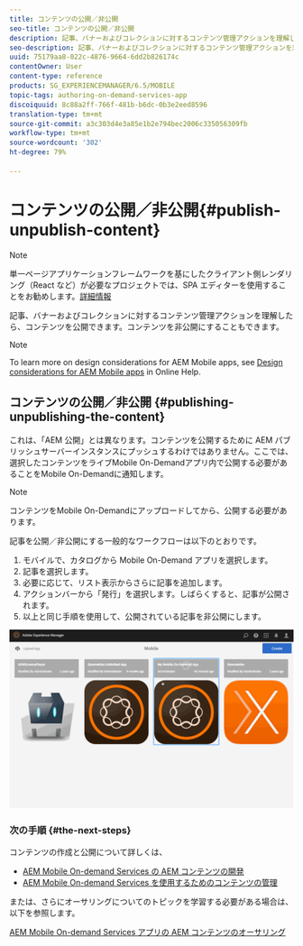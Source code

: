 ```yaml
---
title: コンテンツの公開／非公開
seo-title: コンテンツの公開／非公開
description: 記事、バナーおよびコレクションに対するコンテンツ管理アクションを理解したら、コンテンツの公開についてこのページを参照してください。コンテンツを非公開にすることもできます。
seo-description: 記事、バナーおよびコレクションに対するコンテンツ管理アクションを理解したら、コンテンツの公開についてこのページを参照してください。コンテンツを非公開にすることもできます。
uuid: 75179aa8-022c-4876-9664-6dd2b826174c
contentOwner: User
content-type: reference
products: SG_EXPERIENCEMANAGER/6.5/MOBILE
topic-tags: authoring-on-demand-services-app
discoiquuid: 8c88a2ff-766f-481b-b6dc-0b3e2eed8596
translation-type: tm+mt
source-git-commit: a3c303d4e3a85e1b2e794bec2006c335056309fb
workflow-type: tm+mt
source-wordcount: '302'
ht-degree: 79%

---
```



# コンテンツの公開／非公開{#publish-unpublish-content}

>[!NOTE]
>
>単一ページアプリケーションフレームワークを基にしたクライアント側レンダリング（React など）が必要なプロジェクトでは、SPA エディターを使用することをお勧めします。[詳細情報](/help/sites-developing/spa-overview.md)

記事、バナーおよびコレクションに対するコンテンツ管理アクションを理解したら、コンテンツを公開できます。コンテンツを非公開にすることもできます。

>[!NOTE]
>
>To learn more on design considerations for AEM Mobile apps, see [Design considerations for AEM Mobile apps](https://helpx.adobe.com/jp/digital-publishing-solution/help/design-app.html) in Online Help.

## コンテンツの公開／非公開 {#publishing-unpublishing-the-content}

これは、「AEM 公開」とは異なります。コンテンツを公開するために AEM パブリッシュサーバーインスタンスにプッシュするわけではありません。ここでは、選択したコンテンツをライブMobile On-Demandアプリ内で公開する必要があることをMobile On-Demandに通知します。

>[!NOTE]
>
>コンテンツをMobile On-Demandにアップロードしてから、公開する必要があります。

記事を公開／非公開にする一般的なワークフローは以下のとおりです。

1. モバイルで、カタログから Mobile On-Demand アプリを選択します。
1. 記事を選択します。
1. 必要に応じて、リスト表示からさらに記事を追加します。
1. アクションバーから「発行」を選択します。しばらくすると、記事が公開されます。
1. 以上と同じ手順を使用して、公開されている記事を非公開にします。

<!-- FAIL >>[!NOTE]
>
>Generally, you should preflight before publishing. See [Previewing with Preflight](/content/docs/en/aem/6-3/administer/mobile-apps/aem-mobile/previewing-with-preflight-on-demand-services.md) for more details.-->

![chlimage_1-9](assets/chlimage_1-9.gif)

### 次の手順 {#the-next-steps}

コンテンツの作成と公開について詳しくは、

* [AEM Mobile On-demand Services の AEM コンテンツの開発](/help/mobile/aem-mobile-on-demand.md)
* [AEM Mobile On-demand Services を使用するためのコンテンツの管理](/help/mobile/aem-mobile.md)

または、さらにオーサリングについてのトピックを学習する必要がある場合は、以下を参照します。

[AEM Mobile On-demand Services アプリの AEM コンテンツのオーサリング](/help/mobile/mobile-apps-ondemand.md)

